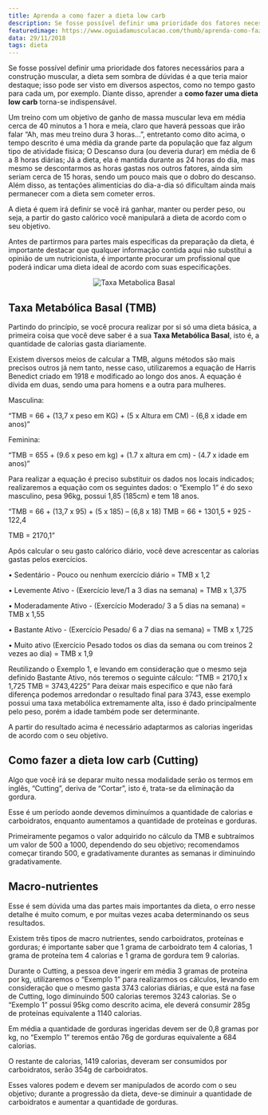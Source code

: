 ```yaml
---
title: Aprenda a como fazer a dieta low carb
description: Se fosse possível definir uma prioridade dos fatores necessários para a construção muscular, a dieta sem sombra de dúvidas é a que teria maior destaque; Sabendo disso, aprenda como fazer uma dieta low carb.
featuredimage: https://www.oguiadamusculacao.com/thumb/aprenda-como-fazer-a-dieta-low-carb.png
data: 29/11/2018
tags: dieta
---
```

<p>Se fosse possível definir uma prioridade dos fatores necessários para a construção muscular, a dieta sem sombra de dúvidas é a que teria maior destaque; isso pode ser visto em diversos aspectos, como no tempo gasto para cada um, por exemplo. Diante disso, aprender a <b>como fazer uma dieta low carb</b> torna-se indispensável.</p><!--more-->
<p>Um treino com um objetivo de ganho de massa muscular leva em média cerca de 40 minutos a 1 hora e meia, claro que haverá pessoas que irão falar “Ah, mas meu treino dura 3 horas...”, entretanto como dito acima, o tempo descrito é uma média da grande parte da população que faz algum tipo de atividade física; O Descanso dura (ou deveria durar) em média de 6 a 8 horas diárias; Já a dieta, ela é mantida durante as 24 horas do dia, mas mesmo se descontarmos as horas gastas nos outros fatores, ainda sim seriam cerca de 15 horas, sendo um pouco mais que o dobro do descanso. Além disso, as tentações alimentícias do dia-a-dia só dificultam ainda mais permanecer com a dieta sem cometer erros.</p>
<p>A dieta é quem irá definir se você irá ganhar, manter ou perder peso, ou seja, a partir do gasto calórico você manipulará a dieta de acordo com o seu objetivo.</p>
<p>Antes de partirmos para partes mais especificas da preparação da dieta, é importante destacar que qualquer informação contida aqui não substitui a opinião de um nutricionista, é importante procurar um profissional que poderá indicar uma dieta ideal de acordo com suas especificações.</p>
<center><img class="post-image" src="https://i.imgur.com/KTBUYOD.png" alt="Taxa Metabolica Basal"/></center>
<h2>Taxa Metabólica Basal (TMB) </h2>
<p>Partindo do princípio, se você procura realizar por si só uma dieta básica, a primeira coisa que você deve saber é a sua <b>Taxa Metabólica Basal</b>, isto é, a quantidade de calorias gasta diariamente. </p>
<p>Existem diversos meios de calcular a TMB, alguns métodos são mais precisos outros já nem tanto, nesse caso, utilizaremos a equação de Harris Benedict criado em 1918 e modificado ao longo dos anos. A equação é dívida em duas, sendo uma para homens e a outra para mulheres.</p>
<p>Masculina: </p>
<p>“TMB = 66 + (13,7 x peso em KG) + (5 x Altura em CM) - (6,8 x idade em anos)” </p>
<p>Feminina: </p>
<p>“TMB = 655 + (9.6 x peso em kg) + (1.7 x altura em cm) - (4.7 x idade em anos)”</p>
<p>Para realizar a equação é preciso substituir os dados nos locais indicados; realizaremos a equação com os seguintes dados: o “Exemplo 1” é do sexo masculino, pesa 96kg, possui 1,85 (185cm) e tem 18 anos.</p>
<p>“TMB = 66 + (13,7 x 95) + (5 x 185) – (6,8 x 18) TMB = 66 + 1301,5 + 925 - 122,4 </p>
<p>TMB = 2170,1”</p>
<p>Após calcular o seu gasto calórico diário, você deve acrescentar as calorias gastas pelos exercícios.</p>
<p>• Sedentário - Pouco ou nenhum exercício diário = TMB x 1,2 </p>
<p>• Levemente Ativo - (Exercício leve/1 a 3 dias na semana) = TMB x 1,375 </p>
<p>• Moderadamente Ativo - (Exercício Moderado/ 3 a 5 dias na semana) = TMB x 1,55 </p>
<p>• Bastante Ativo - (Exercício Pesado/ 6 a 7 dias na semana) = TMB x 1,725 </p>
<p>• Muito ativo (Exercício Pesado todos os dias da semana ou com treinos 2 vezes ao dia) = TMB x 1,9</p>
<p>Reutilizando o Exemplo 1, e levando em consideração que o mesmo seja definido Bastante Ativo, nós teremos o seguinte cálculo: “TMB = 2170,1 x 1,725 TMB = 3743,4225” Para deixar mais especifico e que não fará diferença podemos arredondar o resultado final para 3743, esse exemplo possui uma taxa metabólica extremamente alta, isso é dado principalmente pelo peso, porém a idade também pode ser determinante.</p>
<p>A partir do resultado acima é necessário adaptarmos as calorias ingeridas de acordo com o seu objetivo.</p>
<div>
<!-- Anuncio no texto -->
<amp-ad width="100vw" height=320
  type="adsense"
  data-ad-client="ca-pub-2816982644079927"
  data-ad-slot="6125590388"
  data-auto-format="rspv"
  data-full-width>
    <div overflow></div>
</amp-ad></div>
<h2>Como fazer a dieta low carb (Cutting)</h2>
<p>Algo que você irá se deparar muito nessa modalidade serão os termos em inglês, “Cutting”, deriva de “Cortar”, isto é, trata-se da eliminação da gordura.</p>
<p>Esse é um período aonde devemos diminuímos a quantidade de calorias e carboidratos, enquanto aumentamos a quantidade de proteínas e gorduras.</p>
<p>Primeiramente pegamos o valor adquirido no cálculo da TMB e subtraímos um valor de 500 a 1000, dependendo do seu objetivo; recomendamos começar tirando 500, e gradativamente durantes as semanas ir diminuindo gradativamente.</p>
<h2>Macro-nutrientes</h2>
<p>Esse é sem dúvida uma das partes mais importantes da dieta, o erro nesse detalhe é muito comum, e por muitas vezes acaba determinando os seus resultados. </p>
<p>Existem três tipos de macro nutrientes, sendo carboidratos, proteínas e gorduras; é importante saber que 1 grama de carboidrato tem 4 calorias, 1 grama de proteína tem 4 calorias e 1 grama de gordura tem 9 calorias. </p>
<p>Durante o Cutting, a pessoa deve ingerir em média 3 gramas de proteína por kg, utilizaremos o “Exemplo 1” para realizarmos os cálculos, levando em consideração que o mesmo gasta 3743 calorias diárias, e que está na fase de Cutting, logo diminuindo 500 calorias teremos 3243 calorias. Se o “Exemplo 1” possuí 95kg como descrito acima, ele deverá consumir 285g de proteínas equivalente a 1140 calorias.</p>
<p>Em média a quantidade de gorduras ingeridas devem ser de 0,8 gramas por kg, no “Exemplo 1” teremos então 76g de gorduras equivalente a 684 calorias. </p>
<p>O restante de calorias, 1419 calorias, deveram ser consumidos por carboidratos, serão 354g de carboidratos. </p>
<p>Esses valores podem e devem ser manipulados de acordo com o seu objetivo; durante a progressão da dieta, deve-se diminuir a quantidade de carboidratos e aumentar a quantidade de gorduras.</p>
<!-- Marcação JSON-LD gerada pelo Assistente de marcação para dados estruturados do Google. --> <script type="application/ld+json"> { "@context" : "http://schema.org", "@type" : "Article","headline" : "Aprenda a como fazer a dieta low carb", "publisher":{"@type":"Organization","name":"Guia da Musculação","logo":{"@type":"ImageObject","url":"https://i.imgur.com/KYTMFEL.png"}}, "mainEntityOfPage" : "https://www.oguiadamusculacao.com/aprenda-a-como-fazer-a-dieta-low-carb/", "dateModified" : "2018-11-29", "name" : "Aprenda a como fazer a dieta low carb", "author" : { "@type" : "Person", "name" : "David Menezes" }, "datePublished" : "2018-11-29", "image" : "https://www.oguiadamusculacao.com/thumb/aprenda-como-fazer-a-dieta-low-carb.png", "articleSection" : [ "Se fosse possível definir uma prioridade dos fatores necessários para a construção muscular, a dieta sem sombra de dúvidas é a que teria maior destaque; isso pode ser visto em diversos aspectos, como no tempo gasto para cada um, por exemplo. Diante disso, aprender a como fazer uma dieta low carb torna-se indispensável. Um treino com um objetivo de ganho de massa muscular leva em média cerca de 40 minutos a 1 hora e meia, claro que haverá pessoas que irão falar “Ah, mas meu treino dura 3 horas...”, entretanto como dito acima, o tempo descrito é uma média da grande parte da população que faz algum tipo de atividade física; O Descanso dura (ou deveria durar) em média de 6 a 8 horas diárias; Já a dieta, ela é mantida durante as 24 horas do dia, mas mesmo se descontarmos as horas gastas nos outros fatores, ainda sim seriam cerca de 15 horas, sendo um pouco mais que o dobro do descanso. Além disso, as tentações alimentícias do dia-a-dia só dificultam ainda mais permanecer com a dieta sem cometer erros. A dieta é quem irá definir se você irá ganhar, manter ou perder peso, ou seja, a partir do gasto calórico você manipulará a dieta de acordo com o seu objetivo. Antes de partirmos para partes mais especificas da preparação da dieta, é importante destacar que qualquer informação contida aqui não substitui a opinião de um nutricionista, é importante procurar um profissional que poderá indicar uma dieta ideal de acordo com suas especificações.", "Taxa Metabólica Basal (TMB) Partindo do princípio, se você procura realizar por si só uma dieta básica, a primeira coisa que você deve saber é a sua Taxa Metabólica Basal, isto é, a quantidade de calorias gasta diariamente. Existem diversos meios de calcular a TMB, alguns métodos são mais precisos outros já nem tanto, nesse caso, utilizaremos a equação de Harris Benedict criado em 1918 e modificado ao longo dos anos. A equação é dívida em duas, sendo uma para homens e a outra para mulheres. Masculina: “TMB = 66 + (13,7 x peso em KG) + (5 x Altura em CM) - (6,8 x idade em anos)” Feminina: “TMB = 655 + (9.6 x peso em kg) + (1.7 x altura em cm) - (4.7 x idade em anos)” Para realizar a equação é preciso substituir os dados nos locais indicados; realizaremos a equação com os seguintes dados: o “Exemplo 1” é do sexo masculino, pesa 96kg, possui 1,85 (185cm) e tem 18 anos. “TMB = 66 + (13,7 x 95) + (5 x 185) – (6,8 x 18) TMB = 66 + 1301,5 + 925 - 122,4 TMB = 2170,1” Após calcular o seu gasto calórico diário, você deve acrescentar as calorias gastas pelos exercícios. • Sedentário - Pouco ou nenhum exercício diário = TMB x 1,2 • Levemente Ativo - (Exercício leve/1 a 3 dias na semana) = TMB x 1,375 • Moderadamente Ativo - (Exercício Moderado/ 3 a 5 dias na semana) = TMB x 1,55 • Bastante Ativo - (Exercício Pesado/ 6 a 7 dias na semana) = TMB x 1,725 • Muito ativo (Exercício Pesado todos os dias da semana ou com treinos 2 vezes ao dia) = TMB x 1,9 Reutilizando o Exemplo 1, e levando em consideração que o mesmo seja definido Bastante Ativo, nós teremos o seguinte cálculo: “TMB = 2170,1 x 1,725 TMB = 3743,4225” Para deixar mais especifico e que não fará diferença podemos arredondar o resultado final para 3743, esse exemplo possui uma taxa metabólica extremamente alta, isso é dado principalmente pelo peso, porém a idade também pode ser determinante. A partir do resultado acima é necessário adaptarmos as calorias ingeridas de acordo com o seu objetivo.", "Como fazer a dieta low carb (Cutting) Algo que você irá se deparar muito nessa modalidade serão os termos em inglês, “Cutting”, deriva de “Cortar”, isto é, trata-se da eliminação da gordura. Esse é um período aonde devemos diminuímos a quantidade de calorias e carboidratos, enquanto aumentamos a quantidade de proteínas e gorduras. Primeiramente pegamos o valor adquirido no cálculo da TMB e subtraímos um valor de 500 a 1000, dependendo do seu objetivo; recomendamos começar tirando 500, e gradativamente durantes as semanas ir diminuindo gradativamente.", "Macro-nutrientes Esse é sem dúvida uma das partes mais importantes da dieta, o erro nesse detalhe é muito comum, e por muitas vezes acaba determinando os seus resultados. Existem três tipos de macro nutrientes, sendo carboidratos, proteínas e gorduras; é importante saber que 1 grama de carboidrato tem 4 calorias, 1 grama de proteína tem 4 calorias e 1 grama de gordura tem 9 calorias. Durante o Cutting, a pessoa deve ingerir em média 3 gramas de proteína por kg, utilizaremos o “Exemplo 1” para realizarmos os cálculos, levando em consideração que o mesmo gasta 3743 calorias diárias, e que está na fase de Cutting, logo diminuindo 500 calorias teremos 3243 calorias. Se o “Exemplo 1” possuí 95kg como descrito acima, ele deverá consumir 285g de proteínas equivalente a 1140 calorias. Em média a quantidade de gorduras ingeridas devem ser de 0,8 gramas por kg, no “Exemplo 1” teremos então 76g de gorduras equivalente a 684 calorias. O restante de calorias, 1419 calorias, deveram ser consumidos por carboidratos, serão 354g de carboidratos. Esses valores podem e devem ser manipulados de acordo com o seu objetivo; durante a progressão da dieta, deve-se diminuir a quantidade de carboidratos e aumentar a quantidade de gorduras." ] } </script>
